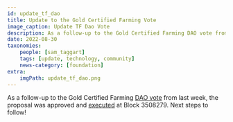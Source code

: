 ```yaml
---
id: update_tf_dao
title: Update to the Gold Certified Farming Vote
image_caption: Update TF Dao Vote
description: As a follow-up to the Gold Certified Farming DAO vote from last week, the proposal was approved...
date: 2022-08-30
taxonomies:
    people: [sam_taggart]
    tags: [update, technology, community]
    news-category: [foundation]
extra:
    imgPath: update_tf_dao.png
---
```


As a follow-up to the Gold Certified Farming [DAO vote](https://forum.threefold.io/t/closed-the-first-vote-of-the-threefold-tf-chain-l1-dao-gold-certified-farming/3323) from last week, the proposal was approved and [executed](https://polkadot.js.org/apps/?rpc=wss%3A%2F%2Ftfchain.grid.tf#/explorer/query/0xe97925ad7c3687ceb1502ca357c1e04e2f7d1a8d401c561d1ccc5710f3820da1) at Block 3508279. Next steps to follow!